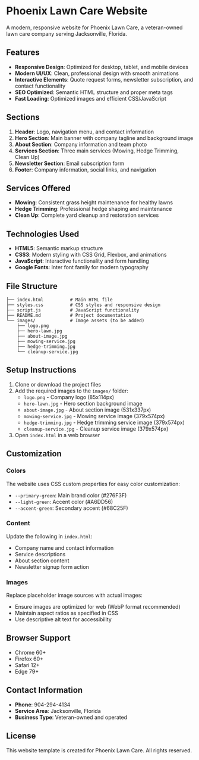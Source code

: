 # Phoenix Lawn Care Website

A modern, responsive website for Phoenix Lawn Care, a veteran-owned lawn care company serving Jacksonville, Florida.

## Features

- **Responsive Design**: Optimized for desktop, tablet, and mobile devices
- **Modern UI/UX**: Clean, professional design with smooth animations
- **Interactive Elements**: Quote request forms, newsletter subscription, and contact functionality
- **SEO Optimized**: Semantic HTML structure and proper meta tags
- **Fast Loading**: Optimized images and efficient CSS/JavaScript

## Sections

1. **Header**: Logo, navigation menu, and contact information
2. **Hero Section**: Main banner with company tagline and background image
3. **About Section**: Company information and team photo
4. **Services Section**: Three main services (Mowing, Hedge Trimming, Clean Up)
5. **Newsletter Section**: Email subscription form
6. **Footer**: Company information, social links, and navigation

## Services Offered

- **Mowing**: Consistent grass height maintenance for healthy lawns
- **Hedge Trimming**: Professional hedge shaping and maintenance
- **Clean Up**: Complete yard cleanup and restoration services

## Technologies Used

- **HTML5**: Semantic markup structure
- **CSS3**: Modern styling with CSS Grid, Flexbox, and animations
- **JavaScript**: Interactive functionality and form handling
- **Google Fonts**: Inter font family for modern typography

## File Structure

```
├── index.html          # Main HTML file
├── styles.css          # CSS styles and responsive design
├── script.js           # JavaScript functionality
├── README.md           # Project documentation
└── images/             # Image assets (to be added)
    ├── logo.png
    ├── hero-lawn.jpg
    ├── about-image.jpg
    ├── mowing-service.jpg
    ├── hedge-trimming.jpg
    └── cleanup-service.jpg
```

## Setup Instructions

1. Clone or download the project files
2. Add the required images to the `images/` folder:
   - `logo.png` - Company logo (85x114px)
   - `hero-lawn.jpg` - Hero section background image
   - `about-image.jpg` - About section image (531x337px)
   - `mowing-service.jpg` - Mowing service image (379x574px)
   - `hedge-trimming.jpg` - Hedge trimming service image (379x574px)
   - `cleanup-service.jpg` - Cleanup service image (379x574px)
3. Open `index.html` in a web browser

## Customization

### Colors
The website uses CSS custom properties for easy color customization:
- `--primary-green`: Main brand color (#276F3F)
- `--light-green`: Accent color (#A6DD56)
- `--accent-green`: Secondary accent (#68C25F)

### Content
Update the following in `index.html`:
- Company name and contact information
- Service descriptions
- About section content
- Newsletter signup form action

### Images
Replace placeholder image sources with actual images:
- Ensure images are optimized for web (WebP format recommended)
- Maintain aspect ratios as specified in CSS
- Use descriptive alt text for accessibility

## Browser Support

- Chrome 60+
- Firefox 60+
- Safari 12+
- Edge 79+

## Contact Information

- **Phone**: 904-294-4134
- **Service Area**: Jacksonville, Florida
- **Business Type**: Veteran-owned and operated

## License

This website template is created for Phoenix Lawn Care. All rights reserved.